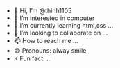 - 👋 Hi, I’m @thinh1105
- 👀 I’m interested in computer
- 🌱 I’m currently learning html,css ...
- 💞️ I’m looking to collaborate on ...
- 📫 How to reach me ...
- 😄 Pronouns: alway smile
- ⚡ Fun fact: ...

<!---
thinh1268/thinh1268 is a ✨ special ✨ repository because its `README.md` (this file) appears on your GitHub profile.
You can click the Preview link to take a look at your changes.
--->
